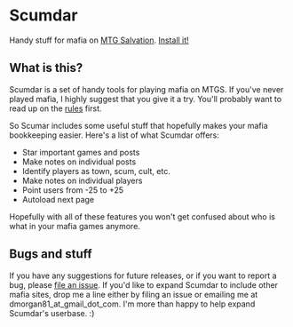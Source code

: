 Scumdar
=======
Handy stuff for mafia on [MTG Salvation](http://forums.mtgsalvation.com/forumdisplay.php?f=186). [Install it!](http://goo.gl/g5k9g)

What is this?
-------------
Scumdar is a set of handy tools for playing mafia on MTGS. If you've never played mafia, I highly suggest that you give it a try. You'll probably want to read up on the [rules](http://forums.mtgsalvation.com/showthread.php?t=151417) first.

So Scumar includes some useful stuff that hopefully makes your mafia bookkeeping easier. Here's a list of what Scumdar offers:

* Star important games and posts
* Make notes on individual posts
* Identify players as town, scum, cult, etc.
* Make notes on individual players
* Point users from -25 to +25
* Autoload next page

Hopefully with all of these features you won't get confused about who is what in your mafia games anymore.

Bugs and stuff
--------------
If you have any suggestions for future releases, or if you want to report a bug, please [file an issue](https://github.com/Spitemare/scumdar-cr/issues). If you'd like to expand Scumdar to include other mafia sites, drop me a line either by filing an issue or emailing me at dmorgan81_at_gmail_dot_com. I'm more than happy to help expand Scumdar's userbase. :)
